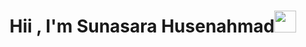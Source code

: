 <h1 align="center"><b>Hii , I'm Sunasara Husenahmad</b><img src="https://media.giphy.com/media/hvRJCLFzcasrR4ia7z/giphy.gif" width="35"></h1>
